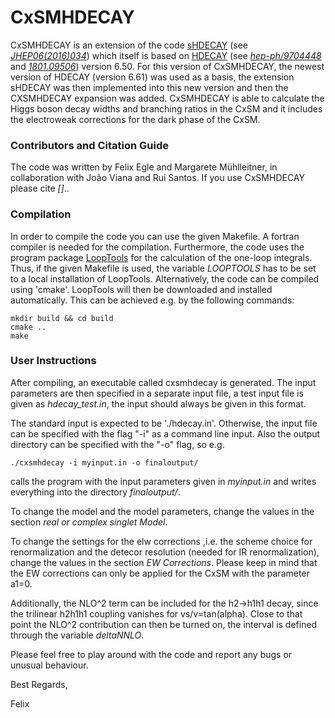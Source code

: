 # CxSMHDECAY

CxSMHDECAY is an extension of the code [sHDECAY][] (see *[JHEP06(2016)034]*) which itself is based on [HDECAY][] (see *[hep-ph/9704448]* and
*[1801.09506]*) version 6.50. For this version of CxSMHDECAY, the newest version of HDECAY (version 6.61) was used as a basis, the extension sHDECAY was then implemented into this new version and then the CXSMHDECAY expansion was added. CxSMHDECAY is able to calculate the Higgs boson decay widths and branching ratios in the CxSM and it includes the electroweak corrections for the dark phase of the CxSM.

### Contributors and Citation Guide
The code was written by Felix Egle and Margarete Mühlleitner, in collaboration with João Viana and Rui Santos. If you use CxSMHDECAY please cite *[]*..

### Compilation
In order to compile the code you can use the given Makefile. A fortran compiler is needed for the compilation. Furthermore, the code uses the program package [LoopTools][] for the calculation of the one-loop integrals. Thus, if the given Makefile is used, the variable *LOOPTOOLS* has to be set to a local installation of LoopTools.
Alternatively, the code can be compiled using 'cmake'. LoopTools will then be downloaded and installed automatically. This can be achieved e.g. by the following commands:

    mkdir build && cd build
    cmake ..
    make

### User Instructions
After compiling, an executable called cxsmhdecay is generated. The input parameters are then specified in a separate input file, a test input file is given as *hdecay_test.in*, the input should always be given in this format.

The standard input is expected to be './hdecay.in'. Otherwise, the input file can be specified with the flag "-i" as a command line input. Also the output directory can be specified with the "-o" flag, so e.g.

    ./cxsmhdecay -i myinput.in -o finaloutput/

calls the program with the input parameters given in *myinput.in* and writes everything into the directory *finaloutput/*.

To change the model and the model parameters, change the values in the section *real or complex singlet Model*.

To change the settings for the elw corrections ,i.e. the scheme choice for renormalization and the detecor resolution (needed for IR renormalization), change the values in the section *EW Corrections*. Please keep in mind that the EW corrections can only be applied for the CxSM with the parameter a1=0.

Additionally, the NLO^2 term can be included for the h2->h1h1 decay, since the trilinear h2h1h1 coupling vanishes for vs/v=tan(alpha). Close to that point the NLO^2 contribution can then be turned on, the interval is defined through the variable *deltaNNLO*.


Please feel free to play around with the code and report any bugs or unusual behaviour.

Best Regards,

Felix


<!-- Below are the links referenced in the text (copied von NHDecay). -->

<!--LoopTools reference  -->
[LoopTools]: https://feynarts.de/looptools/

<!-- sHDECAY references -->
[sHDECAY]: https://www.itp.kit.edu/~maggie/sHDECAY/
[JHEP06(2016)034]: https://doi.org/10.1007/JHEP06(2016)034
<!-- HDECAY references -->
[HDECAY]:  http://tiger.web.psi.ch/proglist.html
[hep-ph/9704448]: http://inspirehep.net/record/442662
[1801.09506]: http://inspirehep.net/record/1650944

